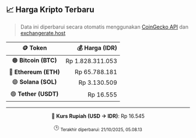 

<!-- HARGA_KRIPTO -->
## 📈 Harga Kripto Terbaru

> Data ini diperbarui secara otomatis menggunakan [CoinGecko API](https://www.coingecko.com/) dan [exchangerate.host](https://exchangerate.host/)

<div align="center">

| 🪙 Token | 💰 Harga (IDR) |
|:------:|---------------:|
| 🟠 **Bitcoin (BTC)**   | Rp 1.828.311.053 |
| 🔵 **Ethereum (ETH)**  | Rp 65.788.181 |
| 🟣 **Solana (SOL)**    | Rp 3.130.509 |
| 🟢 **Tether (USDT)**   | Rp 16.555 |

---

💱 **Kurs Rupiah (USD → IDR)**: Rp 16.545

🕒 <sub>Terakhir diperbarui: 21/10/2025, 05.08.13</sub>

</div>
<!-- /HARGA_KRIPTO -->